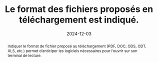 ---
N: '142'
Rubrique: Liens
title: Le format des fichiers proposés en téléchargement est indiqué. 
detail: Le format des fichiers proposés en téléchargement est indiqué. 
abstract: Indiquer le format de fichier proposé au téléchargement (PDF, DOC, ODS, ODT, XLS, etc.) permet d’anticiper les logiciels nécessaires pour l’ouvrir sur son terminal de lecture.
categories: [" Liens"]
agrege: O4142-E047
opquast: '4 142'
indiceebook: '47'
description: "Règle n° 047"
before: "046"
weight: "047"
after: "048"
actif: '1'
layout: rules
date:  2024-12-03
tags: ["", ""]
objectif: ["Permettre de savoir s’il est possible de consulter les fichiers proposés en téléchargement sur son terminal de lecture.", "
Réduire la charge serveur en évitant les téléchargements inutiles.", "
Améliorer l’accessibilité des contenus aux lectrices et lecteurs handicapées
"]
Meo: ["Au minimum, prévoir une page d'aide indiquant le format des fichiers proposés s'il est unique.
Au mieux, indiquer le format pour chaque lien permettant de télécharger un fichier.
"]
Controle: ["Pour chaque lien de téléchargement, vérifier qu'il est possible d'en connaître le format via :
* une information générique donnée dans une page d'aide ;
* une information donnée dans le contexte du lien : paragraphe ou élément de liste li où il est inclus, titre de section qui le précède, cellule d'en-tête de tableau associée à celle où il est présent ;
* l'attribut title du lien reprenant et complétant le libellé de celui-ci ;
* une information donnée dans le libellé du lien ;
* une icône dotée d'un texte alternatif indiquant le format du fichier.
"
]
epubcheck: 
ace: 
humancheck: true
Source: ["Opquast"]
Referentiel: [""]
Steps: ["", ""]
---